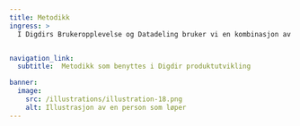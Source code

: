 ```yaml
---
title: Metodikk
ingress: >
  I Digdirs Brukeropplevelse og Datadeling bruker vi en kombinasjon av Scrum, designtenkning og DevOps for å utvikle brukersentrerte tjenester. Scrum gir oss struktur gjennom sprinter og backlog, designtenkning fokuserer på brukerbehov og tidlig testing, mens DevOps integrerer utvikling og drift for effektiv leveranse. Sammen sikrer disse metodene fleksibilitet, innovasjon og kontinuerlig forbedring.


navigation_link:
  subtitle:  Metodikk som benyttes i Digdir produktutvikling

banner:
  image:
    src: /illustrations/illustration-18.png
    alt: Illustrasjon av en person som løper
---
```



